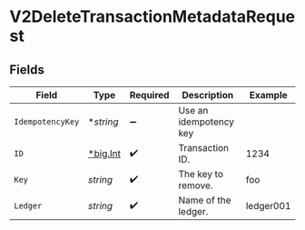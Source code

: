 # V2DeleteTransactionMetadataRequest


## Fields

| Field                                       | Type                                        | Required                                    | Description                                 | Example                                     |
| ------------------------------------------- | ------------------------------------------- | ------------------------------------------- | ------------------------------------------- | ------------------------------------------- |
| `IdempotencyKey`                            | **string*                                   | :heavy_minus_sign:                          | Use an idempotency key                      |                                             |
| `ID`                                        | [*big.Int](https://pkg.go.dev/math/big#Int) | :heavy_check_mark:                          | Transaction ID.                             | 1234                                        |
| `Key`                                       | *string*                                    | :heavy_check_mark:                          | The key to remove.                          | foo                                         |
| `Ledger`                                    | *string*                                    | :heavy_check_mark:                          | Name of the ledger.                         | ledger001                                   |